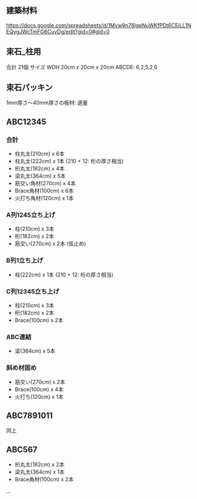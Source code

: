 建築材料
---

https://docs.google.com/spreadsheets/d/1Mvw9n78lgpNuWKfPDt6CEjLL1NEQvgJWcTmFG6CuvDg/edit?gid=0#gid=0


## 束石_柱用
合計 21個
サイズ WDH 20cm x 20cm x 20cm
ABCDE: 6,2,5,2,6

## 束石パッキン
1mm厚さ〜40mm厚さの板材: 適量

## ABC12345
### 合計
- 柱丸太(210cm) x 6本
- 柱丸太(222cm) x 1本 (210 + 12: 桁の厚さ相当)
- 桁丸太(182cm) x 4本
- 梁丸太(364cm) x 5本
- 筋交い角材(270cm) x 4本
- Brace角材(100cm) x 6本
- 火打ち角材(120cm) x 1本
### A列1245立ち上げ
- 柱(210cm) x 3本
- 桁(182cm) x 2本
- 筋交い(270cm) x 2本 (仮止め)
### B列1立ち上げ
- 柱(222cm) x 1本 (210 + 12: 桁の厚さ相当)
### C列12345立ち上げ
- 柱(210cm) x 3本
- 桁(182cm) x 2本
- Brace(100cm) x 2本
### ABC連結
- 梁(364cm) x 5本
### 斜め材固め
- 筋交い(270cm) x 2本
- Brace(100cm) x 4本
- 火打ち(120cm) x 1本

## ABC7891011
同上

## ABC567
- 桁丸太(182cm) x 2本
- 梁丸太(364cm) x 1本
- Brace角材(100cm) x 2本


...

